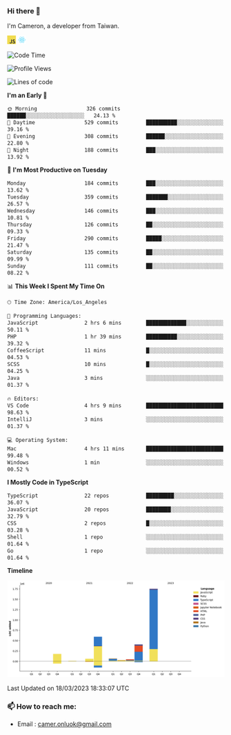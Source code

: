 ### Hi there 👋

I'm Cameron, a developer from Taiwan.


<code><img height="20" src="https://raw.githubusercontent.com/github/explore/80688e429a7d4ef2fca1e82350fe8e3517d3494d/topics/javascript/javascript.png"></code>
<code><img height="20" src="https://raw.githubusercontent.com/github/explore/80688e429a7d4ef2fca1e82350fe8e3517d3494d/topics/react/react.png"></code>



<!--START_SECTION:waka-->
![Code Time](http://img.shields.io/badge/Code%20Time-810%20hrs%203%20mins-blue)

![Profile Views](http://img.shields.io/badge/Profile%20Views-0-blue)

![Lines of code](https://img.shields.io/badge/From%20Hello%20World%20I%27ve%20Written-3.1%20million%20lines%20of%20code-blue)

**I'm an Early 🐤** 

```text
🌞 Morning                326 commits         ██████░░░░░░░░░░░░░░░░░░░   24.13 % 
🌆 Daytime                529 commits         ██████████░░░░░░░░░░░░░░░   39.16 % 
🌃 Evening                308 commits         ██████░░░░░░░░░░░░░░░░░░░   22.80 % 
🌙 Night                  188 commits         ███░░░░░░░░░░░░░░░░░░░░░░   13.92 % 
```
📅 **I'm Most Productive on Tuesday** 

```text
Monday                   184 commits         ███░░░░░░░░░░░░░░░░░░░░░░   13.62 % 
Tuesday                  359 commits         ███████░░░░░░░░░░░░░░░░░░   26.57 % 
Wednesday                146 commits         ███░░░░░░░░░░░░░░░░░░░░░░   10.81 % 
Thursday                 126 commits         ██░░░░░░░░░░░░░░░░░░░░░░░   09.33 % 
Friday                   290 commits         █████░░░░░░░░░░░░░░░░░░░░   21.47 % 
Saturday                 135 commits         ██░░░░░░░░░░░░░░░░░░░░░░░   09.99 % 
Sunday                   111 commits         ██░░░░░░░░░░░░░░░░░░░░░░░   08.22 % 
```


📊 **This Week I Spent My Time On** 

```text
🕑︎ Time Zone: America/Los_Angeles

💬 Programming Languages: 
JavaScript               2 hrs 6 mins        █████████████░░░░░░░░░░░░   50.11 % 
PHP                      1 hr 39 mins        ██████████░░░░░░░░░░░░░░░   39.32 % 
CoffeeScript             11 mins             █░░░░░░░░░░░░░░░░░░░░░░░░   04.53 % 
SCSS                     10 mins             █░░░░░░░░░░░░░░░░░░░░░░░░   04.25 % 
Java                     3 mins              ░░░░░░░░░░░░░░░░░░░░░░░░░   01.37 % 

🔥 Editors: 
VS Code                  4 hrs 9 mins        █████████████████████████   98.63 % 
IntelliJ                 3 mins              ░░░░░░░░░░░░░░░░░░░░░░░░░   01.37 % 

💻 Operating System: 
Mac                      4 hrs 11 mins       █████████████████████████   99.48 % 
Windows                  1 min               ░░░░░░░░░░░░░░░░░░░░░░░░░   00.52 % 
```

**I Mostly Code in TypeScript** 

```text
TypeScript               22 repos            █████████░░░░░░░░░░░░░░░░   36.07 % 
JavaScript               20 repos            ████████░░░░░░░░░░░░░░░░░   32.79 % 
CSS                      2 repos             █░░░░░░░░░░░░░░░░░░░░░░░░   03.28 % 
Shell                    1 repo              ░░░░░░░░░░░░░░░░░░░░░░░░░   01.64 % 
Go                       1 repo              ░░░░░░░░░░░░░░░░░░░░░░░░░   01.64 % 
```



**Timeline**

![Lines of Code chart](https://raw.githubusercontent.com/camer0nluo/camer0nluo/main/assets/bar_graph.png)


 Last Updated on 18/03/2023 18:33:07 UTC
<!--END_SECTION:waka-->

### 📫 How to reach me:
- Email : camer.onluok@gmail.com
